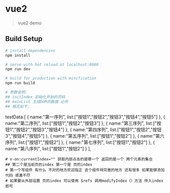 # vue2

> vue2 demo

## Build Setup

``` bash
# install dependencies
npm install

# serve with hot reload at localhost:8080
npm run dev

# build for production with minification
npm run build

# 参数说明:
## initIndex 初始化开始的页码
## mainList 生成DOM的数据 必传
## 格式如下:
```
 testData:[
					{
						name:"第一序列",
						list:["按钮1","按钮2","按钮3","按钮4","按钮5"]
					},
					{
						name:"第二序列",
						list:["按钮1","按钮2","按钮3"]
					},
					{
						name:"第三序列",
						list:["按钮1","按钮2","按钮3","按钮4"]
					},
					{
						name:"第四序列",
						list:["按钮1","按钮2","按钮3","按钮4","按钮5"]
					},
					{
						name:"第五序列",
						list:["按钮1","按钮2"]
					},
					{
						name:"第六序列",
						list:["按钮1","按钮2"]
					},
					{
						name:"第七序列",
						list:["按钮1","按钮2"]
					},
					{
						name:"第八序列",
						list:["按钮1","按钮2"]
					}
				],
```
# v-on:currentIndex="" 获取内部点击的是哪一个 返回的是一个 两个元素的集合  
## 第二个是当前页的index 第一个是 页的index 
# 第一个写组件 有什么 不对的地方欢迎指正 这个组件待完善的地方 还有很多 如果能够添加代码 感激不尽
# 如果要从外部设置 页的index 可以使用 $refs 调用modifyIndex（）方法 传入index 即可